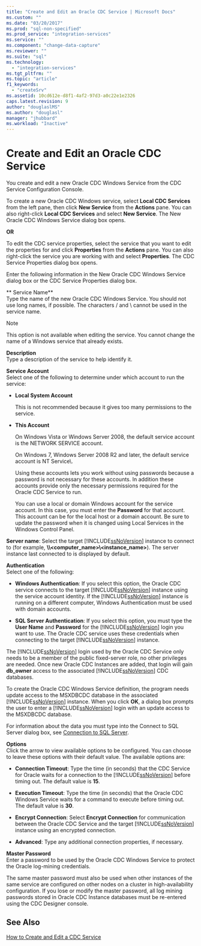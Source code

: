 ```yaml
---
title: "Create and Edit an Oracle CDC Service | Microsoft Docs"
ms.custom: ""
ms.date: "03/20/2017"
ms.prod: "sql-non-specified"
ms.prod_service: "integration-services"
ms.service: ""
ms.component: "change-data-capture"
ms.reviewer: ""
ms.suite: "sql"
ms.technology: 
  - "integration-services"
ms.tgt_pltfrm: ""
ms.topic: "article"
f1_keywords: 
  - "createSrv"
ms.assetid: 10cd612e-d8f1-4af2-97d3-a0c22e1e2326
caps.latest.revision: 9
author: "douglaslMS"
ms.author: "douglasl"
manager: "jhubbard"
ms.workload: "Inactive"
---
```

# Create and Edit an Oracle CDC Service
  You create and edit a new Oracle CDC Windows Service from the CDC Service Configuration Console.  
  
 To create a new Oracle CDC Windows service, select **Local CDC Services** from the left pane, then click **New Service** from the **Actions** pane. You can also right-click **Local CDC Services** and select **New Service**. The New Oracle CDC Windows Service dialog box opens.  
  
 **OR**  
  
 To edit the CDC service properties, select the service that you want to edit the properties for and click **Properties** from the **Actions** pane. You can also right-click the service you are working with and select **Properties**. The CDC Service Properties dialog box opens.  
  
 Enter the following information in the New Oracle CDC Windows Service dialog box or the CDC Service Properties dialog box.  
  
** Service Name**  
 Type the name of the new Oracle CDC Windows Service. You should not use long names, if possible. The characters / and \ cannot be used in the service name.  
  
> [!NOTE]  
> This option is not available when editing the service. You cannot change the name of a Windows service that already exists.  
  
 **Description**  
 Type a description of the service to help identify it.  
  
 **Service Account**  
 Select one of the following to determine under which account to run the service:  
  
-   **Local System Account**  
  
     This is not recommended because it gives too many permissions to the service.  
  
-   **This Account**  
  
     On Windows Vista or Windows Server 2008, the default service account is the NETWORK SERVICE account.  
  
     On Windows 7, Windows Server 2008 R2 and later, the default service account is NT Service\\<service-name>.  
  
     Using these accounts lets you work without using passwords because a password is not necessary for these accounts. In addition these accounts provide only the necessary permissions required for the Oracle CDC Service to run.  
  
     You can use a local or domain Windows account for the service account. In this case, you must enter the **Password** for that account. This account can be for the local host or a domain account. Be sure to update the password when it is changed using Local Services in the Windows Control Panel.  
  
 **Server name**: Select the target [!INCLUDE[ssNoVersion](../../includes/ssnoversion-md.md)] instance to connect to (for example, **\\\\<computer_name>\\<instance_name>**). The server instance last connected to is displayed by default.  
  
 **Authentication**  
 Select one of the following:  
  
-   **Windows Authentication**: If you select this option, the Oracle CDC service connects to the target [!INCLUDE[ssNoVersion](../../includes/ssnoversion-md.md)] instance using the service account identity. If the [!INCLUDE[ssNoVersion](../../includes/ssnoversion-md.md)] instance is running on a different computer, Windows Authentication must be used with domain accounts.  
  
-   **SQL Server Authentication**: If you select this option, you must type the **User Name** and **Password** for the [!INCLUDE[ssNoVersion](../../includes/ssnoversion-md.md)] login you want to use. The Oracle CDC service uses these credentials when connecting to the target [!INCLUDE[ssNoVersion](../../includes/ssnoversion-md.md)] instance.  
  
 The [!INCLUDE[ssNoVersion](../../includes/ssnoversion-md.md)] login used by the Oracle CDC Service only needs to be a member of the public fixed-server role, no other privileges are needed. Once new Oracle CDC Instances are added, that login will gain **db_owner** access to the associated [!INCLUDE[ssNoVersion](../../includes/ssnoversion-md.md)] CDC databases.  
  
 To create the Oracle CDC Windows Service definition, the program needs update access to the MSXDBCDC database in the associated [!INCLUDE[ssNoVersion](../../includes/ssnoversion-md.md)] instance. When you click **OK**, a dialog box prompts the user to enter a [!INCLUDE[ssNoVersion](../../includes/ssnoversion-md.md)] login with an update access to the MSXDBCDC database.  
  
 For information about the data you must type into the Connect to SQL Server dialog box, see [Connection to SQL Server](../../integration-services/change-data-capture/connection-to-sql-server.md).  
  
 **Options**  
 Click the arrow to view available options to be configured. You can choose to leave these options with their default value. The available options are:  
  
-   **Connection Timeout**: Type the time (in seconds) that the CDC Service for Oracle waits for a connection to the [!INCLUDE[ssNoVersion](../../includes/ssnoversion-md.md)] before timing out. The default value is **15**.  
  
-   **Execution Timeout**: Type the time (in seconds) that the Oracle CDC Windows Service waits for a command to execute before timing out. The default value is **30**.  
  
-   **Encrypt Connection**: Select **Encrypt Connection** for communication between the Oracle CDC Service and the target [!INCLUDE[ssNoVersion](../../includes/ssnoversion-md.md)] instance using an encrypted connection.  
  
-   **Advanced**: Type any additional connection properties, if necessary.  
  
 **Master Password**  
 Enter a password to be used by the Oracle CDC Windows Service to protect the Oracle log-mining credentials.  
  
 The same master password must also be used when other instances of the same service are configured on other nodes on a cluster in high-availability configuration. If you lose or modify the master password, all log mining passwords stored in Oracle CDC Instance databases must be re-entered using the CDC Designer console.  
  
## See Also  
 [How to Create and Edit a CDC Service](../../integration-services/change-data-capture/how-to-create-and-edit-a-cdc-service.md)  
  
  
